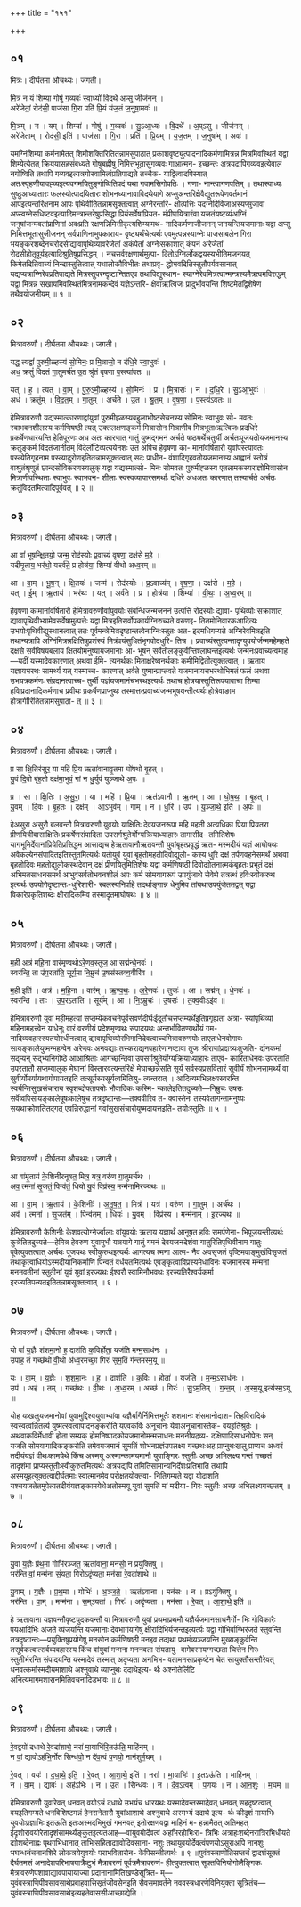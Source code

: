 +++
title = "१५१"

+++


## ०१
मित्रः। दीर्घतमा औचथ्यः। जगती।

मि॒त्रं न यं शिम्या॒ गोषु॑ ग॒व्यवः॑ स्वा॒ध्यो॑ वि॒दथे॑ अ॒प्सु जीज॑नन् ।  
अरे॑जेतां॒ रोद॑सी॒ पाज॑सा गि॒रा प्रति॑ प्रि॒यं य॑ज॒तं ज॒नुषा॒मवः॑ ॥

मि॒त्रम् । न । यम् । शिम्या॑ । गोषु॑ । ग॒व्यवः॑ । सु॒ऽआ॒ध्यः॑ । वि॒दथे॑ । अ॒प्ऽसु । जीज॑नन् ।  
अरे॑जेताम् । रोद॑सी॒ इति॑ । पाज॑सा । गि॒रा । प्रति॑ । प्रि॒यम् । य॒ज॒तम् । ज॒नुषा॑म् । अवः॑ ॥

यमग्निंशिम्या कर्मनामैतत् शिमीशक्तिरितितन्नामसुपाठात् प्रकाशवृष्ट्युत्पादनादिकर्मणामित्रन्न मित्रमिवस्थितं यद्वा शिम्येत्येतत् क्रिययासहसंबध्यते गोषुबह्वीषु निमित्तभूतासुगव्यवः गाआत्मन- इच्छन्तः अत्रयद्यपिगव्यवइत्येवालं नगोष्विति तथापि गव्यवइत्यत्रगोस्वामित्वंप्रतिपाद्यते तच्चैक- याद्वित्वादपिस्यात् अतःस्पृहणीयावह्व्यइत्यवगमयितुङ्गोष्वितिपदं यथा गवामसिगोपतिः । गणा- नान्त्वागणपतिम् । तथास्वाध्यः सुष्ठुआध्यातारः फलस्योत्पादयितारः शोभनध्यानावाविदथेयागे अप्सुअन्तरिक्षेवैद्युतरूपेणवर्तमानं आपइत्यन्तरिक्षनाम आपः पृथिवीतितन्नामसूक्तत्वात् अग्नेरन्तरि- क्षोत्पत्तिः यदग्नेदिविजाअस्यप्सुजावा अप्स्वग्नेसधिष्टवइत्यादिमन्त्रान्तरेषुप्रसिद्धा प्रियंसर्वेषांप्रियत- मंप्रीणयित्रारंवा यजतंयष्टव्यंअग्निं जनुषांजन्मवतांप्राणिनां अवःप्रति रक्षणन्निमित्तीकृत्यशिम्यामथ- नादिकर्मणाजीजनन् जनयन्तियजमानाः यद्वा अप्सु निमित्तभूतासुजीजनन् सर्वप्राणिनामुपकाराय- वृष्ट्यर्थंचेत्यर्थः एवमुत्पन्नस्याग्नेः पाजसाबलेन गिरा भयङ्करशब्देनचरोदसीद्यावापृथिव्यावरेजेतां अकंपेतां अग्नेःसकाशात् कंपनं अरेजेतां रोदसीहोतृवूर्यइत्यादिश्रुतिषुप्रसिद्धम् । नचसर्वरक्षणार्थमुत्पा- दितोऽग्निर्लोकद्वयस्यभीतिमजनयत् किमेतदितिवाच्यं निन्दास्तुतित्वात् यथालोकौविभीतः तथाप्रवृ- द्धोभवदितिस्तुतौपर्यवसानात् यद्यप्यत्राग्निरेवप्रतिपाद्यते मित्रस्तुपरन्दृष्टान्तितएव तथापिद्युस्थान- स्याग्नेरेवमित्रत्वान्मन्त्रस्यमैत्रत्वमविरुद्धम् यद्वा मित्रन्न सखायमिवस्थितंमित्रनामकन्देवं यज्ञेऽन्तरि- क्षेवाऋत्विजः प्रादुर्भावयन्ति शिष्टमेतद्विशेषेण तथैवयोजनीयम् ॥ १ ॥

## ०२
मित्रावरुणौ। दीर्घतमा औचथ्यः। जगती।

यद्ध॒ त्यद्वां॑ पुरुमी॒ळ्हस्य॑ सो॒मिनः॒ प्र मि॒त्रासो॒ न द॑धि॒रे स्वा॒भुवः॑ ।  
अध॒ क्रतुं॑ विदतं गा॒तुमर्च॑त उ॒त श्रु॑तं वृषणा प॒स्त्या॑वतः ॥

यत् । ह॒ । त्यत् । वा॒म् । पु॒रु॒ऽमी॒ळ्हस्य॑ । सो॒मिनः॑ । प्र । मि॒त्रासः॑ । न । द॒धि॒रे । सु॒ऽआ॒भुवः॑ ।  
अध॑ । क्रतु॑म् । वि॒द॒त॒म् । गा॒तुम् । अर्च॑ते । उ॒त । श्रु॒त॒म् । वृ॒ष॒णा॒ । प॒स्त्य॑ऽवतः ॥

हेमित्रावरुणौ यद्यस्मात्कारणाद्वांयुवां पुरुमीह्ळस्यबहुलाभीष्टसेचनस्य सोमिनः स्वाभुवः सो- मवतः स्वाभवनशीलस्य कर्मणिषष्ठी त्यत् उक्तलक्षणङ्कर्म मित्रासोन मित्राणीव मित्रभूताःऋत्विजः प्रदधिरे प्रकर्षेणधारयन्ति हेतिपूरणः अध अतः कारणात् गातुं युष्मद्गमनं अर्चते षष्ठ्यर्थेचतुर्थी अर्चतःपूजयतोयजमानस्य क्रतुङ्कर्म विदतंजानीतम् विदेर्लोटिव्यत्ययेनशः उत अपिच हेवृषणा का- मानांवर्षितारौ युवांपस्त्यावतः पस्त्येतिगृहनाम पस्त्यादुरोणइतितन्नामसूक्तत्वात् सदः प्राधीन- वंशादिगृहवतोयजमानस्य आह्वानं स्तोत्रं वाश्रुतंश्रृणुतं छान्दसोविकरणस्यलुक् यद्वा यद्यस्मात्सो- मिनः सोमवतः पुरुमीह्ळस्य एतन्नामकस्यराज्ञोमित्रासोन मित्राणीवस्थिताः स्वाभुवः स्वाभवन- शीलाः स्वस्वव्यापारसमर्थाः दधिरे अधअतः कारणात् तस्यार्चते अर्चतः क्रतुंविदतमित्यादिपूर्ववत् ॥ २ ॥

## ०३
मित्रावरुणौ। दीर्घतमा औचथ्यः। जगती।

आ वां॑ भूषन्क्षि॒तयो॒ जन्म॒ रोद॑स्योः प्र॒वाच्यं॑ वृषणा॒ दक्ष॑से म॒हे ।  
यदी॑मृ॒ताय॒ भर॑थो॒ यदर्व॑ते॒ प्र होत्र॑या॒ शिम्या॑ वीथो अध्व॒रम् ॥

आ । वा॒म् । भू॒ष॒न् । क्षि॒तयः॑ । जन्म॑ । रोद॑स्योः । प्र॒ऽवाच्य॑म् । वृ॒ष॒णा॒ । दक्ष॑से । म॒हे ।  
यत् । ई॒म् । ऋ॒ताय॑ । भर॑थः । यत् । अर्व॑ते । प्र । होत्र॑या । शिम्या॑ । वी॒थः॒ । अ॒ध्व॒रम् ॥

हेवृषणा कामानांवर्षितारौ हेमित्रावरुणौवांयुवयोः संबन्धिजन्मजननं उत्पत्तिं रोदस्योः द्यावा- पृथिव्योः सक्राशात् द्यावापृथिवीभ्यामेवसर्वेषामुत्पत्तेः यद्वा मित्रइतिसर्वोपकार्यग्निरुच्यते वरुणइ- तितमोनिवारकआदित्यः उभयोःपृथिवीद्युस्थानत्वात् ततः पूर्वमन्त्रेमित्रदृष्टान्तत्वेनाग्निःस्तुतः अत- इदमधिगम्यते अग्निरेवमित्रइति तथान्यत्रापि अग्निंमित्रन्नक्षितिषुप्रशंस्यं मित्रंवयंसुधितंभृगवोदधुरि- तिच । प्रवाच्यंस्तुत्यन्तादृग्युवयोर्जन्ममहेमहते दक्षसे सर्वविषयबलाय क्षितयोमनुष्यायजमानाः आ- भूषन् सर्वतोलङ्कुर्वन्तिश्लाघन्तइत्यर्थः जन्मनःप्रवाच्यत्वमाह—यदीं यस्मादेवकारणात् अथवा ईमि- त्यनर्थकः मिताक्षरेष्वनर्थकाः कमीमिद्वितीत्युक्तत्वात् । ऋताय यज्ञायभरथः सामर्थ्यं यत् यस्माच्च- कारणात् अर्वते युष्मान्प्राप्तवते यजमानायचभरथोभिमतं फलं अथवा उभयत्रकर्मणः संप्रदानत्वाच्च- तुर्थी यज्ञंयजमानंचभरथइत्यर्थः तथाच होत्रयास्तुतिरूपयावाचा शिम्या हविःप्रदानादिकर्मणाच प्रवीथः प्रकर्षेणप्राप्नुथः तस्मात्तत्प्रवाच्यंजन्मभूषयन्तीत्यर्थः होत्रेवाङाम होत्रागीरितितन्नामसुपाठा- त् ॥ ३ ॥

## ०४
मित्रावरुणौ। दीर्घतमा औचथ्यः। जगती।

प्र सा क्षि॒तिर॑सुर॒ या महि॑ प्रि॒य ऋता॑वानावृ॒तमा घो॑षथो बृ॒हत् ।  
यु॒वं दि॒वो बृ॑ह॒तो दक्ष॑मा॒भुवं॒ गां न धु॒र्युप॑ युञ्जाथे अ॒पः ॥

प्र । सा । क्षि॒तिः । अ॒सु॒रा॒ । या । महि॑ । प्रि॒या । ऋत॑ऽवानौ । ऋ॒तम् । आ । घो॒ष॒थः॒ । बृ॒हत् ।  
यु॒वम् । दि॒वः । बृ॒ह॒तः । दक्ष॑म् । आ॒ऽभुव॑म् । गाम् । न । धु॒रि । उप॑ । यु॒ञ्जा॒थे॒ इति॑ । अ॒पः ॥

हेअसुरा असुरौ बलवन्तौ मित्रावरुणौ युवयोः याक्षितिः देवयजनरूपा महि महती अत्यधिका प्रिया प्रियतरा प्रीणयित्रीवासाक्षितिः प्रकर्षेणसंपादिता उपसर्गश्रुतेर्योग्यक्रियाध्याहारः तामासीद- तमितिशेषः यागभूमिर्देवानांप्रियेतिप्रसिद्धम आसाद्यच हेऋतावानौऋतवन्तौ युवांबृहत्प्रवृद्धं ऋत- मस्मदीयं यज्ञं आघोषथः अवैकल्येनसंपादितइतिस्तुतमित्यर्थः यतोयुवं युवां बृहतोमहतोदिवोद्युलो- कस्य धुरि दक्षं तर्पणवहनेसमर्थं अथवा बृहतोदिवः महतोद्युलोकस्थदेवान् दक्षं प्रीणयितुमितिशेषः यद्वा कर्मणिषष्ठी दिवोद्योतनात्मकंबृहतः प्रभूतं दक्षं अभिमतसाधनसमर्थं आभुवंसर्वतोभवनशीलं अपः कर्म सोमयागरूपं उपयुंजाथे सेवेथे तत्रत्थं हविःस्वीकरुथ इत्यर्थः उपयोगेदृष्टान्तः-धुरिशारी- रबलस्यनिर्वाहे तदर्थाङ्गान्न धेनुमिव तांयथाउपयुंजेततद्वत् यद्वा विकारेप्रकृतिशब्दः क्षीरादिकमिव तस्मादृतमाघोषथः ॥ ४ ॥

## ०५
मित्रावरुणौ। दीर्घतमा औचथ्यः। जगती।

म॒ही अत्र॑ महि॒ना वार॑मृण्वथोऽरे॒णव॒स्तुज॒ आ सद्म॑न्धे॒नवः॑ ।  
स्वर॑न्ति॒ ता उ॑प॒रता॑ति॒ सूर्य॒मा नि॒म्रुच॑ उ॒षस॑स्तक्व॒वीरि॑व ॥

म॒ही इति॑ । अत्र॑ । म॒हि॒ना । वार॑म् । ऋ॒ण्व॒थः॒ । अ॒रे॒णवः॑ । तुजः॑ । आ । सद्म॑न् । धे॒नवः॑ ।  
स्वर॑न्ति । ताः । उ॒प॒रऽता॑ति । सूर्य॑म् । आ । नि॒ऽम्रुचः॑ । उ॒षसः॑ । त॒क्व॒वीःऽइ॑व ॥

हेमित्रावरुणौ युवां महीमहत्यां सप्तम्येकवचनेपूर्वसवर्णदीर्घःईदूतौचसप्तम्यर्थेइतिप्रगृह्यता अत्रा- स्यांपृथिव्यां महिनामहत्त्वेन याधेनूः वारं वरणीयं प्रदेशमृण्वथः संपादयथः अन्तर्भावितण्यर्थोयं गम- नादिव्यवहारस्यतयोरधीनत्वात् द्यावापृथिव्योरभिमानिदेवत्वाच्चमित्रावरुणयोः ताएताधेनवोगावः सायङ्कालेयुष्मन्महन्वेन अरेणवः अनवद्याः तस्कराद्यनपहारेणानष्टावा तुजः श्रीराणांप्रदात्र्यःतुजति- र्दानकर्मा सद्म्यन् सद्भ्यनिगोष्ठे आआश्रिताः आगच्छन्तिवा उपसर्गश्रुतेर्योग्यक्रियाध्याहारः ताएवं- कारिताधेनवः उपरताति उपरतातौ सप्तम्यालुक् मेघानां विस्तारवत्यन्तरिक्षे मेघाच्छन्नेसति सूर्यं सर्वस्यप्रसवितारं सुवीर्यं शोभनसामर्थ्यं वा सुवीर्योमर्यायथागोपायतइति तत्सूर्यस्यसूर्यत्वमितिश्रु- त्यन्तरात् । आदित्यमभिलक्ष्यस्वरन्ति स्वर्यन्तिसुखसंचाराय स्वृशब्दोपतापयोः भौवादिकः कस्मि- न्कालेइतितदुच्यते—निम्रुचः उषसः सर्वेष्वपिसायङ्कालेषूषःकालेषुच तत्रदृष्टान्तः—तक्ववीरिव त- क्वास्तेनः तस्यवेतागन्तामनुष्यः सयथाक्रोशतितद्गत् एवन्निरुद्धानां गवांसुखसंचारोयुष्मदायत्तइति- तयोःस्तुतिः ॥ ५ ॥

## ०६
मित्रावरुणौ। दीर्घतमा औचथ्यः। जगती।

आ वा॑मृ॒ताय॑ के॒शिनी॑रनूषत॒ मित्र॒ यत्र॒ वरु॑ण गा॒तुमर्च॑थः ।  
अव॒ त्मना॑ सृ॒जतं॒ पिन्व॑तं॒ धियो॑ यु॒वं विप्र॑स्य॒ मन्म॑नामिरज्यथः ॥

आ । वा॒म् । ऋ॒ताय॑ । के॒शिनीः॑ । अ॒नू॒ष॒त॒ । मित्र॑ । यत्र॑ । वरु॑ण । गा॒तुम् । अर्च॑थः ।  
अव॑ । त्मना॑ । सृ॒जत॑म् । पिन्व॑तम् । धियः॑ । यु॒वम् । विप्र॑स्य । मन्म॑नाम् । इ॒र॒ज्य॒थः॒ ॥

हेमित्रावरुणौ केशिनीः केशवत्योग्नेर्ज्वालाः वांयुवयोः ऋताय यज्ञार्थं आनूषत हविः समर्पणेना- भिपूजयन्तीत्यर्थः कुत्रेतितदुच्यते—हेमित्र हेवरुण युवामुभौ यत्रयागे गातुं गमनं देवयजनदेशंवा गातुरितिपृथिवीनाम गातुः पूषेत्युक्तत्वात् अर्चथः पूजयथः स्वीकुरुथइत्यर्थः आगत्यच त्मना आत्म- नैव अवसृजतं वृष्टिमवाङ्मुखंविसृजतं तथाकृत्वाधियोऽस्मदीयानिकर्माणि पिन्वतं वर्धयतमित्यर्थः एवङ्कृत्वाविप्रस्यमेधाविनः यजमानस्य मन्मनां मननवतीनां स्तुतीनां युवं युवां इरज्यथः ईश्वरौ स्वामिनौभवथः इरज्यतिरैश्वर्यकर्मा इरज्यतिपत्यतइतितन्नामसूक्तत्वात् ॥ ६ ॥

## ०७
मित्रावरुणौ। दीर्घतमा औचथ्यः। जगती।

यो वां॑ य॒ज्ञैः श॑शमा॒नो ह॒ दाश॑ति क॒विर्होता॒ यज॑ति मन्म॒साध॑नः ।  
उपाह॒ तं गच्छ॑थो वी॒थो अ॑ध्व॒रमच्छा॒ गिरः॑ सुम॒तिं ग॑न्तमस्म॒यू ॥

यः । वा॒म् । य॒ज्ञैः । श॒श॒मा॒नः । ह॒ । दाश॑ति । क॒विः । होता॑ । यज॑ति । म॒न्म॒ऽसाध॑नः ।  
उप॑ । अह॑ । तम् । गच्छ॑थः । वी॒थः । अ॒ध्व॒रम् । अच्छ॑ । गिरः॑ । सु॒ऽम॒तिम् । ग॒न्त॒म् । अ॒स्म॒यू इत्य॑स्म॒ऽयू ॥

योह यःखलुयजमानोवां युवामुद्दिश्ययुवाभ्यांवा यज्ञैर्यागैर्निमित्तभूतैः शशमानः शंसमानोदाश- तिहविरादिकं स्वस्वत्वन्नितर्त्य युष्मत्स्वत्वापादनङ्करोति यएवकविः अनूचानः येवाअनूचानास्तेक- वयइतिश्रुतेः । अथवाकविर्मेधावी होता सम्यक् होमनिष्पादकोयजमानोमन्मसाधनः मननीयद्रव्य- दक्षिणादिसाधनोपेतः सन् यजति सोमयागादिकङ्करोति तमेवयजमानं सुमतिं शोभनप्रज्ञंउपलक्ष्य गच्छथःअह प्राप्नुथःखलु प्राप्यच अध्वरं तदीयंयज्ञं वीथःकामयेथे किंच अस्मयू अस्मान्कामयमानौ युवाङ्गिरः स्तुतीः अच्छ अभिलक्ष्य गन्तं गच्छतं तादृशंमां प्राप्यस्तुतीःस्वीकुरुतमित्यर्थः अत्रयद्यपि तमितिसामान्यनिर्देशःप्रतिभाति तथापि अस्मयूइत्यूक्तत्वाद्दीर्घतमाः स्वात्मानमेव परोक्षतयोक्तवा- नितिगम्यते यद्वा योदाशति यश्चयजतेतमुपेत्यतदीयंयज्ञङ्कामयेथेअतोस्मयू युवां सुमतिं मां मदीया- गिरः स्तुतीः अच्छ अभिलक्ष्यगच्छतम् ॥ ७ ॥

## ०८
मित्रावरुणौ। दीर्घतमा औचथ्यः। जगती।

यु॒वां य॒ज्ञैः प्र॑थ॒मा गोभि॑रञ्जत॒ ऋता॑वाना॒ मन॑सो॒ न प्रयु॑क्तिषु ।  
भर॑न्ति वां॒ मन्म॑ना सं॒यता॒ गिरोऽदृ॑प्यता॒ मन॑सा रे॒वदा॑शाथे ॥

यु॒वाम् । य॒ज्ञैः । प्र॒थ॒मा । गोभिः॑ । अ॒ञ्ज॒ते॒ । ऋत॑ऽवाना । मन॑सः । न । प्रऽयु॑क्तिषु ।  
भर॑न्ति । वा॒म् । मन्म॑ना । स॒म्ऽयता॑ । गिरः॑ । अदृ॑प्यता । मन॑सा । रे॒वत् । आ॒शा॒थे॒ इति॑ ॥

हे ऋतावाना यज्ञवन्तौवृष्ट्युदकवन्तौ वा मित्रावरुणौ युवां प्रथमाप्रथमौ यज्ञैर्यजमानसाधनैर्गो- भिः गोविकारैः पयआदिभिः अंजते व्यंजयन्ति यजमानाः देवभागंयागेषु क्षीरादिभिर्यजन्तइत्यर्त्यः यद्वा गोभिर्वाग्भिरंजते स्तुवन्ति तत्रदृष्टान्तः—प्रयुक्तिषुप्रयोगेषु मनसोन कर्मणिषष्ठी मनइव तद्यथा प्रथमंव्यञ्जयन्ति मुख्यङ्कुर्वन्ति तसूर्वकत्वात्सर्वव्यवहारस्य किंच वांयुवां मन्मना मननवता संयतायु- वामेवस्मयग्गच्छता चित्तेन गिरः स्तुतीर्भरन्ति संपादयन्ति यस्मादेवं तस्मात् अदृप्यता अनभिभ- वतामनसाप्रकृष्टेन चेत सायुक्तौसन्तौरेवत् धनवत्कर्मास्मदीयमाशाथे अश्नुवाथे व्याप्नुथः ददाथेइत्य- र्थः अश्नोतेर्लिटि अनित्यमागमशासनमितिवचनादिडभावः ॥ ८ ॥

## ०९
मित्रावरुणौ। दीर्घतमा औचथ्यः। जगती।

रे॒वद्वयो॑ दधाथे रे॒वदा॑शाथे॒ नरा॑ मा॒याभि॑रि॒तऊ॑ति॒ माहि॑नम् ।  
न वां॒ द्यावोऽह॑भि॒र्नोत सिन्ध॑वो॒ न दे॑व॒त्वं प॒णयो॒ नान॑शुर्म॒घम् ॥

रे॒वत् । वयः॑ । द॒धा॒थे॒ इति॒॑ । रे॒वत् । आ॒शा॒थे॒ इति॑ । नरा॑ । मा॒याभिः॑ । इ॒तऽऊ॑ति । माहि॑नम् ।  
न । वा॒म् । द्यावः॑ । अह॑ऽभिः । न । उ॒त । सिन्ध॑वः । न । दे॒व॒ऽत्वम् । प॒णयः॑ । न । आ॒न॒शुः॒ । म॒घम् ॥

हेमित्रावरुणौ युवांरेवत् धनवत् वयोऽन्नं दधाथे उभयंच धारयथः यस्मादेवन्तस्माद्रेवत् धनवत् सहदृष्टत्वात् वयइतिगम्यते धनविशिष्टमन्नं हेनरानेतारौ युवांआशाथे अश्नुवाथे अस्मभ्यं ददाथे इत्य- र्थः कीदृशं मायाभिः युवयोःप्रज्ञाभिः इतऊति इतःअस्मदभिमुखं गमनवत् इतोरक्षणवद्वा माहिनं म- हन्नामैतत् अतिमहत् ईदृशोरावयोरेतादृशंसामर्थ्यङ्कुतइत्यतआह—वांयुवयोर्देवत्वं अहभिरहोभिःरा- त्रिभिः अत्राहःशब्देनरात्रिरभिधीयते द्योशब्देनाह्नः पृथगभिधानात् ताभिःसहिताद्यावोदिवसाना- नशुः तथायुवयोर्देवत्वंपणयोऽसुराअपि नानशुः भघन्धनंचनानशिरे लोकत्रयेयुवयोः पराभवितारोन- केपिसन्तीत्यर्थः ॥ ९ ॥युवंवस्त्राणीतिसप्तर्चं द्वादशंसूक्तं दैर्घतमसं अनादेशपरिभाषयात्रैष्टुभं मैत्रावरुणं पूर्वत्रमैत्रावरुणं- हीत्युक्तत्वात् सूक्तविनियोगोलैङ्गिकः मैत्रावरुणेपशावाद्यावपायायाज्या प्रदानानामितिखण्डेसूत्रित- म्—युवंवस्त्राणिपीवसावसाथेप्रबाहवासिसृतंजीवसेनइति सैवसमावर्तने नववस्त्रधारणेविनियुक्ता सूत्रितंच—युवंवस्त्राणिपीवसावसाथेइत्यहतेवाससीआच्छाद्येति ।